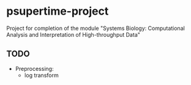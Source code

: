 # psupertime-project
Project for completion of the module "Systems Biology: Computational Analysis and Interpretation of High-throughput Data"

## TODO
- Preprocessing:
    + log transform